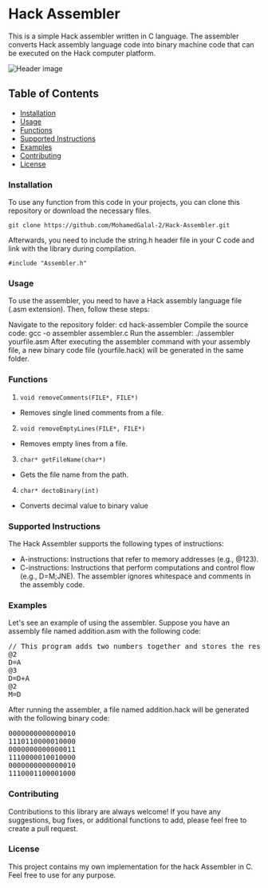 ﻿# Hack Assembler
This is a simple Hack assembler written in C language. The assembler converts Hack assembly language code into binary machine code that can be executed on the Hack computer platform.

![Header image](https://th.bing.com/th/id/R.b932f9faa777205cc4e157dad45ffa95?rik=%2fXUD3SYrwQ4nyw&pid=ImgRaw&r=0&sres=1&sresct=1)

## Table of Contents
- [Installation](#Installation)
- [Usage](#Usage)
- [Functions](#Functions)
- [Supported Instructions](#Supported-Instructions)
- [Examples](#Examples)
- [Contributing](#Contributing)
- [License](#License)

### Installation
To use any function from this code in your projects, you can clone this repository or download the necessary files.

    git clone https://github.com/MohamedGalal-2/Hack-Assembler.git
    
Afterwards, you need to include the string.h header file in your C code and link with the library during compilation.

    #include "Assembler.h"
  
### Usage
To use the assembler, you need to have a Hack assembly language file (.asm extension). Then, follow these steps:

Navigate to the repository folder: cd hack-assembler
Compile the source code: gcc -o assembler assembler.c
Run the assembler: ./assembler yourfile.asm
After executing the assembler command with your assembly file, a new binary code file (yourfile.hack) will be generated in the same folder.

### Functions
1.     void removeComments(FILE*, FILE*)
* Removes single lined comments from a file.
  
2.     void removeEmptyLines(FILE*, FILE*)
* Removes empty lines from a file.

3.     char* getFileName(char*)
* Gets the file name from the path.

4.     char* dectoBinary(int)
* Converts decimal value to binary value


### Supported Instructions
The Hack Assembler supports the following types of instructions:

* A-instructions: Instructions that refer to memory addresses (e.g., @123).
* C-instructions: Instructions that perform computations and control flow (e.g., D=M;JNE).
The assembler ignores whitespace and comments in the assembly code.

### Examples
Let's see an example of using the assembler. Suppose you have an assembly file named addition.asm with the following code:

<pre>
// This program adds two numbers together and stores the result in R2
@2
D=A
@3
D=D+A
@2
M=D
</pre>
After running the assembler, a file named addition.hack will be generated with the following binary code:
<pre>
0000000000000010
1110110000010000
0000000000000011
1110000010010000
0000000000000010
1110001100001000
</pre>

### Contributing
Contributions to this library are always welcome! If you have any suggestions, bug fixes, or additional functions to add, please feel free to create a pull request.

### License
This project contains my own implementation for the hack Assembler in C. Feel free to use for any purpose.
